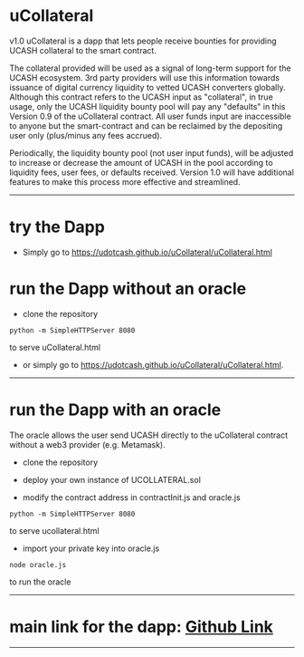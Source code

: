 # uCollateral
v1.0
uCollateral is a dapp that lets people receive bounties for providing UCASH collateral to the smart contract.  

The collateral provided will be used as a signal of long-term support for the UCASH ecosystem.  3rd party providers will use this information towards issuance of digital currency liquidity to vetted UCASH converters globally.  Although this contract refers to the UCASH input as "collateral", in true usage, only the UCASH liquidity bounty pool will pay any "defaults" in this Version 0.9 of the uCollateral contract.  All user funds input are inaccessible to anyone but the smart-contract and can be reclaimed by the depositing user only (plus/minus any fees accrued).

Periodically, the liquidity bounty pool (not user input funds), will be adjusted to increase or decrease the amount of UCASH in the pool according to liquidity fees, user fees, or defaults received.  Version 1.0 will have additional features to make this process more effective and streamlined.

---------------------------------------------------------------------------
# try the Dapp

- Simply go to https://udotcash.github.io/uCollateral/uCollateral.html

# run the Dapp without an oracle

- clone the repository

```python -m SimpleHTTPServer 8080```

to serve uCollateral.html

- or simply go to https://udotcash.github.io/uCollateral/uCollateral.html. 



---------------------------------------------------------------------------

# run the Dapp with an oracle
The oracle allows the user send UCASH directly to the uCollateral contract without a web3 provider (e.g. Metamask).

- clone the repository

- deploy your own instance of UCOLLATERAL.sol

- modify the contract address in contractInit.js and oracle.js

```python -m SimpleHTTPServer 8080```

to serve ucollateral.html

- import your private key into oracle.js

```node oracle.js```

to run the oracle

---------------------------------------------------------------------------

# main link for the dapp: <a href="https://udotcash.github.io/uCollateral/ucollateral.html">Github Link</a>

---------------------------------------------------------------------------
